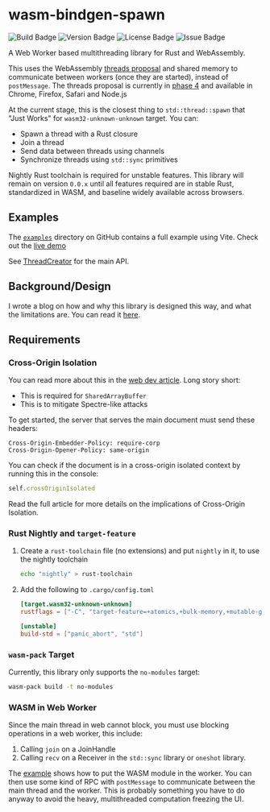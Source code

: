 # wasm-bindgen-spawn

![Build Badge](https://img.shields.io/github/check-runs/Pistonite/wasm-bindgen-spawn/main)
![Version Badge](https://img.shields.io/crates/v/wasm-bindgen-spawn)
![License Badge](https://img.shields.io/github/license/Pistonite/wasm-bindgen-spawn)
![Issue Badge](https://img.shields.io/github/issues/Pistonite/wasm-bindgen-spawn)

A Web Worker based multithreading library for Rust and WebAssembly.

This uses the WebAssembly [threads proposal](https://github.com/WebAssembly/threads/blob/master/proposals/threads/Overview.md)
and shared memory to communicate between workers (once they are started), instead of `postMessage`.
The threads proposal is currently in [phase 4](https://webassembly.org/features/) and available in Chrome, Firefox, Safari and Node.js

At the current stage, this is the closest thing to `std::thread::spawn`
that "Just Works" for `wasm32-unknown-unknown` target. You can:
- Spawn a thread with a Rust closure
- Join a thread
- Send data between threads using channels
- Synchronize threads using `std::sync` primitives

Nightly Rust toolchain is required for unstable features. This library
will remain on version `0.0.x` until all features required are in stable Rust,
standardized in WASM, and baseline widely available across browsers.

## Examples
The [`examples`](https://github.com/Pistonite/wasm-bindgen-spawn/tree/main/example) directory 
on GitHub contains a full example using Vite. Check out the [live demo](https://wasm-bindgen-spawn.pistonite.org)

See [ThreadCreator](https://docs.rs/wasm-bindgen-spawn/latest/wasm_bindgen_spawn/struct.ThreadCreator.html) for the main API.

## Background/Design
I wrote a blog on how and why this library is designed this way,
and what the limitations are. You can read it [here](https://pistonite.github.io/wasm-bindgen-spawn).

## Requirements

### Cross-Origin Isolation

You can read more about this in the [web dev article](https://web.dev/articles/coop-coep). Long story short:
- This is required for `SharedArrayBuffer`
- This is to mitigate Spectre-like attacks

To get started, the server that serves the main document must send these headers:
```
Cross-Origin-Embedder-Policy: require-corp
Cross-Origin-Opener-Policy: same-origin
```

You can check if the document is in a cross-origin isolated context by running this in the console:
```javascript
self.crossOriginIsolated
```

Read the full article for more details on the implications of Cross-Origin Isolation.

### Rust Nightly and `target-feature`
1. Create a `rust-toolchain` file (no extensions) and put `nightly` in it, to use the nightly toolchain
    ```sh
    echo "nightly" > rust-toolchain
    ```
2. Add the following to `.cargo/config.toml`
    ```toml
    [target.wasm32-unknown-unknown]
    rustflags = ["-C", "target-feature=+atomics,+bulk-memory,+mutable-globals"]

    [unstable]
    build-std = ["panic_abort", "std"]
    ```

### `wasm-pack` Target
Currently, this library only supports the `no-modules` target:
```sh
wasm-pack build -t no-modules
```

### WASM in Web Worker
Since the main thread in web cannot block, you must use blocking operations in a 
web worker, this include:
1. Calling `join` on a JoinHandle
2. Calling `recv` on a Receiver in the `std::sync` library or `oneshot` library.

The [example](https://github.com/Pistonite/wasm-bindgen-spawn/tree/main/example) shows how to put the WASM module in the worker. You can
then use some kind of RPC with `postMessage` to communicate between the main thread and the worker.
This is probably something you have to do anyway to avoid the heavy, multithreaded computation freezing the UI.
